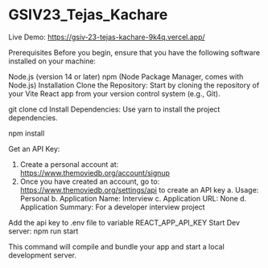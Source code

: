 # GSIV23_Tejas_Kachare

Live Demo: https://gsiv-23-tejas-kachare-9k4q.vercel.app/

Prerequisites
Before you begin, ensure that you have the following software installed on your machine:

Node.js (version 14 or later)
npm (Node Package Manager, comes with Node.js)
Installation
Clone the Repository: Start by cloning the repository of your Vite React app from your version control system (e.g., Git).

git clone <repository-url>
cd <repository-directory>
Install Dependencies: Use yarn to install the project dependencies.

   npm install

Get an API Key:
1. Create a personal account at: https://www.themoviedb.org/account/signup
2. Once you have created an account, go to: https://www.themoviedb.org/settings/api to create an API key
a. Usage: Personal
b. Application Name: Interview
c. Application URL: None
d. Application Summary: For a developer interview project

Add the api key to .env file to variable REACT_APP_API_KEY
Start Dev server: npm run start

This command will compile and bundle your app and start a local development server. 


